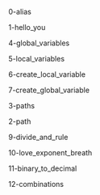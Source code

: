 0-alias

1-hello_you

4-global_variables

5-local_variables

6-create_local_variable

7-create_global_variable

3-paths

2-path

9-divide_and_rule

10-love_exponent_breath

11-binary_to_decimal

12-combinations
